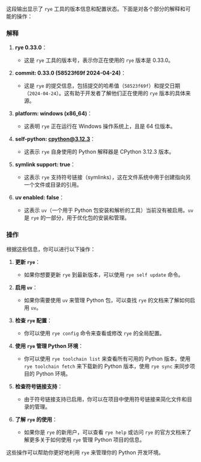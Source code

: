 这段输出显示了 `rye` 工具的版本信息和配置状态。下面是对各个部分的解释和可能的操作：

### 解释

1. **rye 0.33.0**：
   - 这是 `rye` 工具的版本号，表示你正在使用的 `rye` 版本是 0.33.0。

2. **commit: 0.33.0 (58523f69f 2024-04-24)**：
   - 这是 `rye` 的提交信息，包括提交的哈希值（`58523f69f`）和提交日期（`2024-04-24`）。这有助于开发者了解他们正在使用的 `rye` 版本的具体来源。

3. **platform: windows (x86_64)**：
   - 这表明 `rye` 正在运行在 Windows 操作系统上，且是 64 位版本。

4. **self-python: cpython@3.12.3**：
   - 这表示 `rye` 自身使用的 Python 解释器是 CPython 3.12.3 版本。

5. **symlink support: true**：
   - 这表示 `rye` 支持符号链接（symlinks），这在文件系统中用于创建指向另一个文件或目录的引用。

6. **uv enabled: false**：
   - 这表示 `uv`（一个用于 Python 包安装和解析的工具）当前没有被启用。`uv` 是 `rye` 的一部分，用于优化包的安装和管理。

### 操作

根据这些信息，你可以进行以下操作：

1. **更新 `rye`**：
   - 如果你想要更新 `rye` 到最新版本，可以使用 `rye self update` 命令。

2. **启用 `uv`**：
   - 如果你需要使用 `uv` 来管理 Python 包，可以查找 `rye` 的文档来了解如何启用 `uv`。

3. **检查 `rye` 配置**：
   - 你可以使用 `rye config` 命令来查看或修改 `rye` 的全局配置。

4. **使用 `rye` 管理 Python 环境**：
   - 你可以使用 `rye toolchain list` 来查看所有可用的 Python 版本，使用 `rye toolchain fetch` 来下载新的 Python 版本，使用 `rye sync` 来同步项目的 Python 环境。

5. **检查符号链接支持**：
   - 由于符号链接支持已启用，你可以在项目中使用符号链接来简化文件和目录的管理。

6. **了解 `rye` 的使用**：
   - 如果你是 `rye` 的新用户，可以查看 `rye help` 或访问 `rye` 的官方文档来了解更多关于如何使用 `rye` 管理 Python 项目的信息。

这些操作可以帮助你更好地利用 `rye` 来管理你的 Python 开发环境。